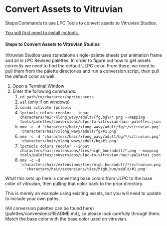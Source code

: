 Convert Assets to Vitruvian
=============================================

Steps/Commands to use LPC Tools to convert assets to Vitruvian Studios.

[You will first need to install lpctools.](LPCTOOLS.md)


#### Steps to Convert Assets to Vitruvian Studios

Vitruvian Studios uses standalone single-palette sheets per animation frame and all in LPC Revised palettes. In order to figure out how to get assets correctly we need to find the default ULPC color. From there, we need to pull them from the palette directories and run a conversion script, then pull the default color as well.

1. Open a Terminal Window
2. Enter the following commands:
    1. `cd path/to/character/spritesheets`
    2. `wsl` (only if on windows)
    3. `conda activate lpctools`
    4. `lpctools colors recolor --input characters/hair/xlong_wavy/adult/{fg,bg}/*.png --mapping tools/palettes/conversions/ulpc-to-vitruvian-hair-palettes.json`
    5. `mmv -c -d 'characters/hair/xlong_wavy/adult/fg/*/vitruvian.png' 'characters/hair/xlong_wavy/adult/fg/#1.png'`
    6. `mmv -c -d 'characters/hair/xlong_wavy/adult/bg/*/vitruvian.png' 'characters/hair/xlong_wavy/adult/bg/#1.png'`
    7. `lpctools colors recolor --input characters/hair/extensions/ties/high_bun/adult/*.png --mapping tools/palettes/conversions/ulpc-to-vitruvian-hair-palettes.json`
    8. `mmv -c -d 'characters/hair/extensions/ties/high_bun/adult/*/vitruvian.png' 'characters/hair/extensions/ties/high_bun/adult/#1.png'`

What this sets up here is converting base colors from ULPC to the base color of vitruvian, then pulling that color back to the prior directory.

This is merely an example using existing assets, but you will need to update to include your own paths.

(All conversion palettes can be found here)[palettes/conversions/README.md], so please look carefully through them. Match the base color with the base color used on vitruvian.